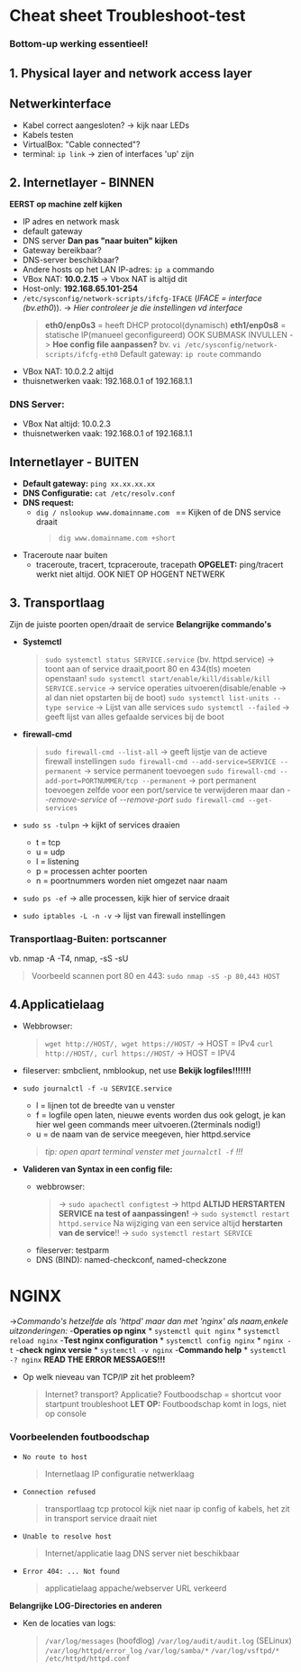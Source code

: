 # Cheat sheet Troubleshoot-test
### Bottom-up werking essentieel! 
## 1. Physical layer and network access layer
## Netwerkinterface
- Kabel correct aangesloten? -> kijk naar LEDs
- Kabels testen
- VirtualBox: "Cable connected"?
- terminal: `ip link` -> zien of interfaces 'up' zijn
## 2. Internetlayer - BINNEN
 **EERST op machine zelf kijken**
- IP adres en network mask
- default gateway
- DNS server
**Dan pas "naar buiten" kijken**
- Gateway bereikbaar?
- DNS-server beschikbaar?
- Andere hosts op het LAN
IP-adres: `ip a` commando
- VBox NAT: **10.0.2.15** -> Vbox NAT is altijd dit
- Host-only: **192.168.65.101-254**
- `/etc/sysconfig/network-scripts/ifcfg-IFACE` 
    (*IFACE = interface (bv.eth0*)). 
    -> *Hier controleer je die instellingen vd interface*
    > **eth0/enp0s3** = heeft DHCP protocol(dynamisch)
    > **eth1/enp0s8** = statische IP(manueel geconfigureerd) OOK SUBMASK   INVULLEN
    -> **Hoe config file aanpassen?**
    > bv. `vi /etc/sysconfig/network-scripts/ifcfg-eth0`
Default gateway: `ip route`  commando 
- VBox NAT: 10.0.2.2 altijd
- thuisnetwerken vaak: 192.168.0.1 of 192.168.1.1
### DNS Server: 
- VBox Nat altijd: 10.0.2.3
- thuisnetwerken vaak: 192.168.0.1 of 192.168.1.1

## Internetlayer - BUITEN
- **Default gateway:** `ping xx.xx.xx.xx`
- **DNS Configuratie:** `cat /etc/resolv.conf`
- **DNS request:**
    - `dig / nslookup www.domainname.com `  == Kijken of de DNS service         draait
        > `dig www.domainname.com +short `
- Traceroute naar buiten
    - traceroute, tracert, tcpraceroute, tracepath
**OPGELET:** ping/tracert werkt niet altijd. OOK NIET OP HOGENT NETWERK

## 3. Transportlaag
Zijn de juiste poorten open/draait de service
**Belangrijke commando's**
- **Systemctl** 
    > `sudo systemctl status SERVICE.service` (bv. httpd.service) 
            -> toont aan of service draait,poort 80 en 434(tls) moeten openstaan!
    > `sudo systemctl start/enable/kill/disable/kill SERVICE.service`
            -> service operaties uitvoeren(disable/enable -> al dan niet                                 opstarten bij de boot)
    > `sudo systemctl list-units --type service`
            -> Lijst van alle services
    > `sudo systemctl --failed`
            -> geeft lijst van alles gefaalde services bij de boot
- **firewall-cmd**
    > `sudo firewall-cmd --list-all` -> geeft lijstje van de actieve                                          firewall instellingen
    > `sudo firewall-cmd --add-service=SERVICE --permanent`
            -> service permanent toevoegen
    > `sudo firewall-cmd --add-port=PORTNUMMER/tcp --permanent`
            -> port permanent toevoegen
    > zelfde voor een port/service te verwijderen maar dan                  *--remove-service* of *--remove-port*
    > `sudo firewall-cmd --get-services`
- `sudo ss -tulpn` -> kijkt of services draaien
    * t = tcp
    * u = udp
    * l = listening
    * p = processen achter poorten
    * n = poortnummers worden niet omgezet naar naam
- `sudo ps -ef` -> alle processen, kijk hier of service draait

- `sudo iptables -L -n -v` -> lijst van firewall instellingen

### Transportlaag-Buiten: portscanner
vb. nmap -A -T4, nmap, -sS -sU
> Voorbeeld scannen port 80 en 443: `sudo nmap -sS -p 80,443 HOST` 

## 4.Applicatielaag
- Webbrowser:
    > `wget http://HOST/, wget https://HOST/` -> HOST = IPv4
    > `curl http://HOST/, curl https://HOST/` -> HOST = IPV4
- fileserver: smbclient, nmblookup, net use
**Bekijk logfiles!!!!!!!**
- `sudo journalctl -f -u SERVICE.service`
    * l = lijnen tot de breedte van u venster
    * f = logfile open laten, nieuwe events worden dus ook gelogt, je kan       hier wel geen commands meer uitvoeren.(2terminals nodig!)
    * u = de naam van de service meegeven, hier httpd.service
    > *tip: open apart terminal venster met `journalctl -f` !!!*

- **Valideren van Syntax in een config file:**
    * webbrowser: 
        > -> `sudo apachectl configtest` -> httpd
        > **ALTIJD HERSTARTEN SERVICE na test of aanpassingen!**
        > -> `sudo systemctl restart httpd.service`
        > Na wijziging van een service altijd **herstarten van de service**!!
        > -> `sudo systemctl restart SERVICE`
    * fileserver: testparm
    * DNS (BIND): named-checkconf, named-checkzone

# NGINX
->*Commando's hetzelfde als 'httpd' maar dan met 'nginx' als naam,enkele uitzonderingen:*
-**Operaties op nginx**
    * `systemctl quit nginx`
    * `systemctl reload nginx`
-**Test nginx configuration**
    * `systemctl config nginx`
    * `nginx -t`
-**check nginx versie**
    * `systemctl -v nginx`
-**Commando help**
    * `systemctl -? nginx`
**READ THE ERROR MESSAGES!!!**
- Op welk nieveau van TCP/IP zit het probleem?
    > Internet? transport? Applicatie?
      Foutboodschap = shortcut voor startpunt troubleshoot
      **LET OP:** Foutboodschap komt in logs, niet op console

### Voorbeelenden foutboodschap
- `No route to host`
    > Internetlaag
    > IP configuratie
    > netwerklaag

- `Connection refused`
    > transportlaag
    > tcp protocol
    > kijk niet naar ip config of kabels, het zit in transport
    > service draait niet

- `Unable to resolve host`
    > Internet/applicatie laag
    > DNS server niet beschikbaar

- `Error 404: ... Not found`
    > applicatielaag
    > appache/webserver
    > URL verkeerd


**Belangrijke LOG-Directories en anderen**
- Ken de locaties van logs:
    > `/var/log/messages` (hoofdlog)
    > `/var/log/audit/audit.log` (SELinux)
    > `/var/log/httpd/error_log`
    > `/var/log/samba/*`
    > `/var/log/vsftpd/*`
    > `/etc/httpd/httpd.conf`

